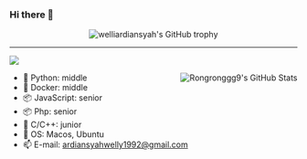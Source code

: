 ### Hi there 👋

<!--
**Rongronggg9/Rongronggg9** is a ✨ _special_ ✨ repository because its `README.md` (this file) appears on your GitHub profile.
Here are some ideas to get you started:
- 🔭 I’m currently working on ...
- 🌱 I’m currently learning ...
- 👯 I’m looking to collaborate on ...
- 🤔 I’m looking for help with ...
- 💬 Ask me about ...
- 📫 How to reach me: ...
- 😄 Pronouns: ...
- ⚡ Fun fact: ...
-->

<div align="center">
  <img src="https://github-profile-trophy.vercel.app/?username=welliardiansyah&column=-1" alt="welliardiansyah's GitHub trophy">
</div>

<hr>

![](https://github-readme-stats-sigma-five.vercel.app/api?username=welliardiansyah&show_icons=true&count_private=true&hide_title=true&include_all_commits=true)

<img align="right" src="https://github-readme-stats-rongronggg9.vercel.app/api?username=Rongronggg9&count_private=true&show_icons=true&theme=buefy&custom_title=🧶%20Rongrong%20is%20vibrating" alt="Rongronggg9's GitHub Stats">

- 🐍 Python: middle
- 🦈 Docker: middle
- 📦 JavaScript: senior
- 📦 Php: senior
- 👀 C/C++: junior
- 🍥 OS: Macos, Ubuntu
- 📫 E-mail: [ardiansyahwelly1992@gmail.com](ardiansyahwelly1992@gmail.com)
